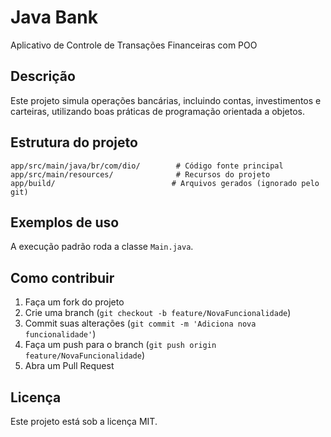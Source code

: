 # Java Bank

Aplicativo de Controle de Transações Financeiras com POO

## Descrição
Este projeto simula operações bancárias, incluindo contas, investimentos e carteiras, utilizando boas práticas de programação orientada a objetos.


## Estrutura do projeto
```
app/src/main/java/br/com/dio/        # Código fonte principal
app/src/main/resources/              # Recursos do projeto
app/build/                          # Arquivos gerados (ignorado pelo git)
```

## Exemplos de uso
A execução padrão roda a classe `Main.java`.

## Como contribuir
1. Faça um fork do projeto
2. Crie uma branch (`git checkout -b feature/NovaFuncionalidade`)
3. Commit suas alterações (`git commit -m 'Adiciona nova funcionalidade'`)
4. Faça um push para o branch (`git push origin feature/NovaFuncionalidade`)
5. Abra um Pull Request

## Licença
Este projeto está sob a licença MIT.
